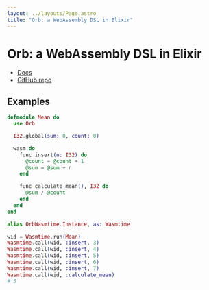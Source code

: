 ```yaml
---
layout: ../layouts/Page.astro
title: "Orb: a WebAssembly DSL in Elixir"
---
```


# Orb: a WebAssembly DSL in Elixir

- [Docs](https://hexdocs.pm/orb/Orb.html)
- [GitHub repo](https://github.com/RoyalIcing/Orb)

## Examples

```elixir
defmodule Mean do
  use Orb

  I32.global(sum: 0, count: 0)

  wasm do
    func insert(n: I32) do
      @count = @count + 1
      @sum = @sum + n
    end

    func calculate_mean(), I32 do
      @sum / @count
    end
  end
end
```

```elixir
alias OrbWasmtime.Instance, as: Wasmtime

wid = Wasmtime.run(Mean)
Wasmtime.call(wid, :insert, 3)
Wasmtime.call(wid, :insert, 4)
Wasmtime.call(wid, :insert, 5)
Wasmtime.call(wid, :insert, 6)
Wasmtime.call(wid, :insert, 7)
Wasmtime.call(wid, :calculate_mean)
# 5
```
